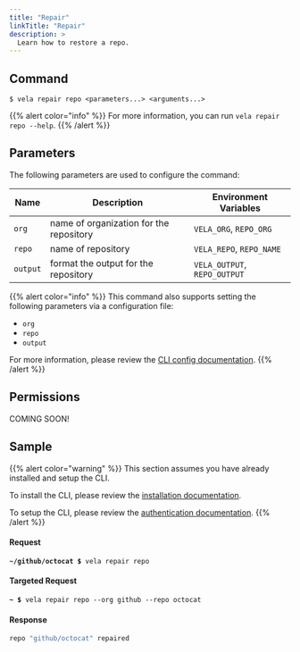 ```yaml
---
title: "Repair"
linkTitle: "Repair"
description: >
  Learn how to restore a repo.
---
```


## Command

```
$ vela repair repo <parameters...> <arguments...>
```

{{% alert color="info" %}}
For more information, you can run `vela repair repo --help`.
{{% /alert %}}

## Parameters

The following parameters are used to configure the command:

| Name     | Description                             | Environment Variables        |
| -------- | --------------------------------------- | ---------------------------- |
| `org`    | name of organization for the repository | `VELA_ORG`, `REPO_ORG`       |
| `repo`   | name of repository                      | `VELA_REPO`, `REPO_NAME`     |
| `output` | format the output for the repository    | `VELA_OUTPUT`, `REPO_OUTPUT` |

{{% alert color="info" %}}
This command also supports setting the following parameters via a configuration file:

- `org`
- `repo`
- `output`

For more information, please review the [CLI config documentation](/docs/reference/cli/config/).
{{% /alert %}}

## Permissions

COMING SOON!

## Sample

{{% alert color="warning" %}}
This section assumes you have already installed and setup the CLI.

To install the CLI, please review the [installation documentation](/docs/reference/cli/install/).

To setup the CLI, please review the [authentication documentation](/docs/reference/cli/authentication/).
{{% /alert %}}

#### Request

<div class="highlight"><pre><code><b>~/github/octocat $</b> vela repair repo</code></pre></div>

#### Targeted Request

<div class="highlight"><pre><code><b>~ $</b> vela repair repo --org github --repo octocat</code></pre></div>

#### Response

```sh
repo "github/octocat" repaired
```
